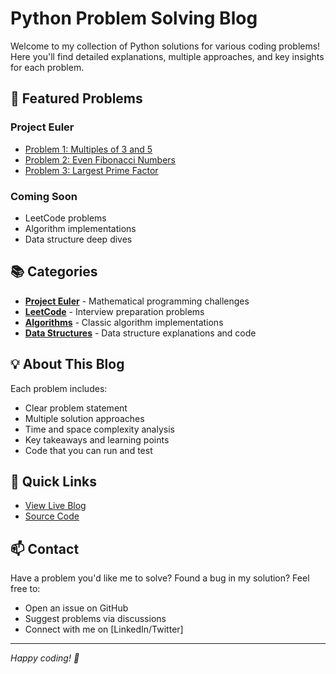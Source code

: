 # Python Problem Solving Blog

Welcome to my collection of Python solutions for various coding problems! Here you'll find detailed explanations, multiple approaches, and key insights for each problem.

## 🚀 Featured Problems

### Project Euler
- [Problem 1: Multiples of 3 and 5](problems/project-euler/problem-001.md)
- [Problem 2: Even Fibonacci Numbers](problems/project-euler/problem-002.md)
- [Problem 3: Largest Prime Factor](problems/project-euler/problem-003.md)

### Coming Soon
- LeetCode problems
- Algorithm implementations
- Data structure deep dives

## 📚 Categories

- **[Project Euler](problems/project-euler/)** - Mathematical programming challenges
- **[LeetCode](problems/leetcode/)** - Interview preparation problems  
- **[Algorithms](problems/algorithms/)** - Classic algorithm implementations
- **[Data Structures](problems/data-structures/)** - Data structure explanations and code

## 💡 About This Blog

Each problem includes:
- Clear problem statement
- Multiple solution approaches
- Time and space complexity analysis
- Key takeaways and learning points
- Code that you can run and test

## 🔗 Quick Links

- [View Live Blog](https://dbirmajer.github.io/python-problem-solving-blog)
- [Source Code](https://github.com/dbirmajer/python-problem-solving-blog)

## 📫 Contact

Have a problem you'd like me to solve? Found a bug in my solution? Feel free to:
- Open an issue on GitHub
- Suggest problems via discussions
- Connect with me on [LinkedIn/Twitter]

---
*Happy coding! 🐍*
